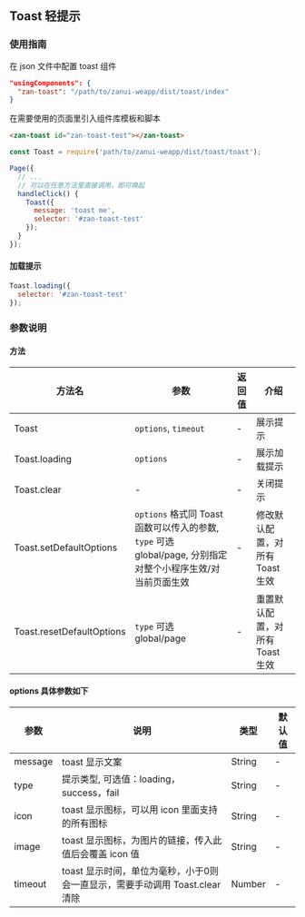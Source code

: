 ## Toast 轻提示

### 使用指南
在 json 文件中配置 toast 组件
```json
"usingComponents": {
  "zan-toast": "/path/to/zanui-weapp/dist/toast/index"
}
```

在需要使用的页面里引入组件库模板和脚本
```html
<zan-toast id="zan-toast-test"></zan-toast>
```
```js
const Toast = require('path/to/zanui-weapp/dist/toast/toast');

Page({
  // ...
  // 可以在任意方法里直接调用，即可唤起
  handleClick() {
    Toast({
      message: 'toast me',
      selector: '#zan-toast-test'
    });
  }
});
```

#### 加载提示
```js
Toast.loading({
  selector: '#zan-toast-test'
});
```

### 参数说明

#### 方法
| 方法名       | 参数      | 返回值       | 介绍       |
|-----------|-----------|-----------|-------------|
| Toast | `options`, `timeout` | - | 展示提示 |
| Toast.loading | `options` | - | 展示加载提示 |
| Toast.clear | - | - | 关闭提示 |
| Toast.setDefaultOptions | `options` 格式同 Toast 函数可以传入的参数, `type` 可选 global/page, 分别指定对整个小程序生效/对当前页面生效 | - | 修改默认配置，对所有 Toast 生效 |
| Toast.resetDefaultOptions | `type` 可选 global/page | - | 重置默认配置，对所有 Toast 生效 |

#### options 具体参数如下
| 参数       | 说明      | 类型       | 默认值       |
|-----------|-----------|-----------|-------------|
| message | toast 显示文案 | String | - |
| type | 提示类型, 可选值：loading，success，fail | String | - |
| icon | toast 显示图标，可以用 icon 里面支持的所有图标	 | String | - |
| image | toast 显示图标，为图片的链接，传入此值后会覆盖 icon 值 | String | - |
| timeout | toast 显示时间，单位为毫秒，小于0则会一直显示，需要手动调用 Toast.clear 清除 | Number | - |
